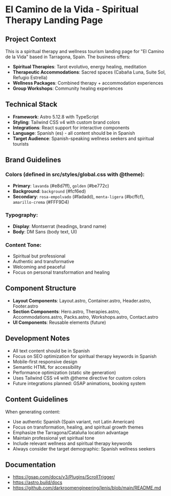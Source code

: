 <!-- Use this file to provide workspace-specific custom instructions to Copilot. For more details, visit https://code.visualstudio.com/docs/copilot/copilot-customization#_use-a-githubcopilotinstructionsmd-file -->

# El Camino de la Vida - Spiritual Therapy Landing Page

## Project Context
This is a spiritual therapy and wellness tourism landing page for "El Camino de la Vida" based in Tarragona, Spain. The business offers:

- **Spiritual Therapies**: Tarot evolutivo, energy healing, meditation
- **Therapeutic Accommodations**: Sacred spaces (Cabaña Luna, Suite Sol, Refugio Estrella)
- **Wellness Packages**: Combined therapy + accommodation experiences
- **Group Workshops**: Community healing experiences

## Technical Stack
- **Framework**: Astro 5.12.8 with TypeScript
- **Styling**: Tailwind CSS v4 with custom brand colors
- **Integrations**: React support for interactive components
- **Language**: Spanish (es) - all content should be in Spanish
- **Target Audience**: Spanish-speaking wellness seekers and spiritual tourists

## Brand Guidelines
### Colors (defined in src/styles/global.css with @theme):
- **Primary**: `lavanda` (#e8d7ff), `golden` (#be772c)
- **Background**: `background` (#fcf6ed)
- **Secondary**: `rosa-empolvado` (#fadadd), `menta-ligera` (#bcffcf), `amarillo-crema` (#FFF9D4)

### Typography:
- **Display**: Montserrat (headings, brand name)
- **Body**: DM Sans (body text, UI)

### Content Tone:
- Spiritual but professional
- Authentic and transformative
- Welcoming and peaceful
- Focus on personal transformation and healing

## Component Structure
- **Layout Components**: Layout.astro, Container.astro, Header.astro, Footer.astro
- **Section Components**: Hero.astro, Therapies.astro, Accommodations.astro, Packs.astro, Workshops.astro, Contact.astro
- **UI Components**: Reusable elements (future)

## Development Notes
- All text content should be in Spanish
- Focus on SEO optimization for spiritual therapy keywords in Spanish
- Mobile-first responsive design
- Semantic HTML for accessibility
- Performance optimization (static site generation)
- Uses Tailwind CSS v4 with @theme directive for custom colors
- Future integrations planned: GSAP animations, booking system

## Content Guidelines
When generating content:
- Use authentic Spanish (Spain variant, not Latin American)
- Focus on transformation, healing, and spiritual growth themes
- Emphasize the Tarragona/Cataluña location advantage
- Maintain professional yet spiritual tone
- Include relevant wellness and spiritual therapy keywords
- Always consider the target demographic: Spanish wellness seekers

## Documentation 
- https://gsap.com/docs/v3/Plugins/ScrollTrigger/
- https://astro.build/docs
- https://github.com/darkroomengineering/lenis/blob/main/README.md
